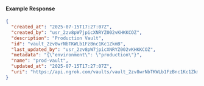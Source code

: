 <!-- Code generated for API Clients. DO NOT EDIT. -->

#### Example Response

```json
{
  "created_at": "2025-07-15T17:27:07Z",
  "created_by": "usr_2zv8pW7jpicXNRYZ002vKHKKCOZ",
  "description": "Production Vault",
  "id": "vault_2zv8wrNbTKWLb1FzBnc1Kc1ZkmB",
  "last_updated_by": "usr_2zv8pW7jpicXNRYZ002vKHKKCOZ",
  "metadata": "{\"environment\": \"production\"}",
  "name": "prod-vault",
  "updated_at": "2025-07-15T17:27:07Z",
  "uri": "https://api.ngrok.com/vaults/vault_2zv8wrNbTKWLb1FzBnc1Kc1ZkmB"
}
```
